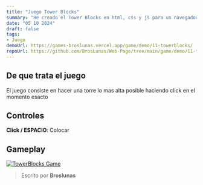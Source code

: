 ```yaml
---
title: "Juego Tower Blocks"
summary: "He creado el Tower Blocks en html, css y js para un navegador"
date: "05 10 2024"
draft: false
tags:
- Juego
demoUrl: https://games-broslunas.vercel.app/game/demo/11-towerblocks/
repoUrl: https://github.com/BrosLunas/Web-Page/tree/main/game/demo/11-towerblocks/
---
```


## De que trata el juego
El juego consiste en hacer una torre lo mas alta posible haciendo click en el momento esacto

## Controles
**Click / ESPACIO**: Colocar

## Gameplay
[![TowerBlocks Game](/img/games/towerblocks.png)](/video/gameplay/towerblocks.mp4)

> Escrito por **Broslunas**